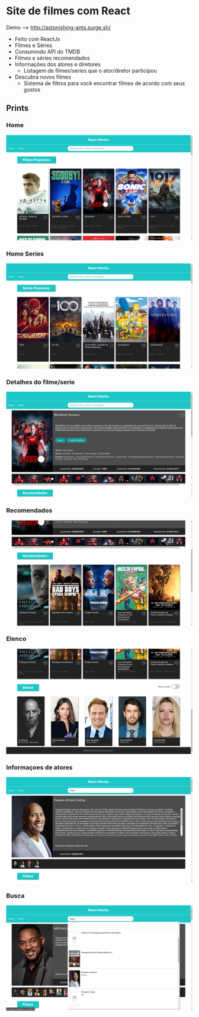 # Site de filmes com React

Demo --> http://astonishing-ants.surge.sh/

* Feito com ReactJs
* Filmes e Séries 
* Consumindo API do TMDB
* Filmes e séries recomendados
* Informações dos atores e diretores
    * Listagem de filmes/series que o ator/diretor participou
* Descubra novos filmes
    * Sistema de filtros para você encontrar filmes de acordo com seus gostos
    
## Prints

### Home
![Home](https://github.com/eduardozampiere/react-movie-app/blob/master/prints/home.png)

### Home Series
![Series](https://github.com/eduardozampiere/react-movie-app/blob/master/prints/home-tv.png)

### Detalhes do filme/serie
![Detail](https://github.com/eduardozampiere/react-movie-app/blob/master/prints/detail-movie.png)

### Recomendados
![Detail](https://github.com/eduardozampiere/react-movie-app/blob/master/prints/recom.png)

### Elenco
![Detail](https://github.com/eduardozampiere/react-movie-app/blob/master/prints/cast.png)

### Informaçoes de atores
![Detail](https://github.com/eduardozampiere/react-movie-app/blob/master/prints/actor.png)

### Busca
![Detail](https://github.com/eduardozampiere/react-movie-app/blob/master/prints/search.png)